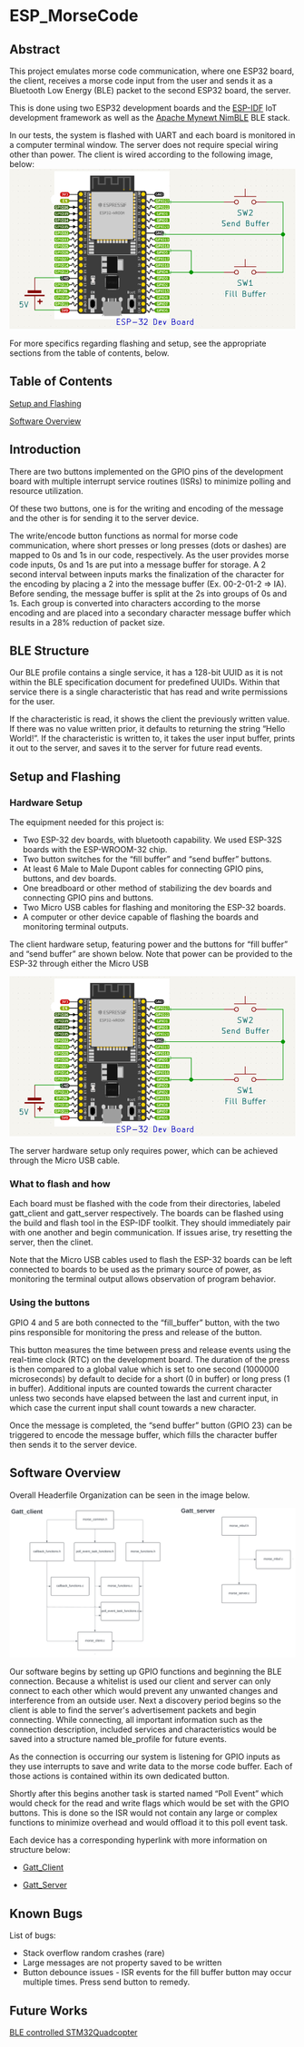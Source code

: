 # ESP_MorseCode
## Abstract
This project emulates morse code communication, where one ESP32 board, the client, receives a morse code input from the user and sends it as a Bluetooth Low Energy (BLE) packet to the second ESP32 board, the server.

This is done using two ESP32 development boards and the [ESP-IDF](https://github.com/espressif/esp-idf) IoT development framework as well as the [Apache Mynewt NimBLE](https://mynewt.apache.org/latest/network/index.html) BLE stack.

In our tests, the system is flashed with UART and each board is monitored in a computer terminal window. The server does not require special wiring other than power. The client is wired according to the following image, below:
![Hardware Setup](Images/ESP-32_MorseCode.png)

For more specifics regarding flashing and setup, see the appropriate sections from the table of contents, below.

## Table of Contents

[Setup and Flashing](#Setup-and-Flashing)

[Software Overview](#Software-Overview)

## Introduction

There are two buttons implemented on the GPIO pins of the development board with multiple interrupt service routines (ISRs) to minimize polling and resource utilization. 

Of these two buttons, one is for the writing and encoding of the message and the other is for sending it to the server device. 

The write/encode button functions as normal for morse code communication, where short presses or long presses (dots or dashes) are mapped to 0s and 1s in our code, respectively. As the user provides morse code inputs, 0s and 1s are put into a message buffer for storage. A 2 second interval between inputs marks the finalization of the character for the encoding by placing a 2 into the message buffer (Ex. 00-2-01-2 => IA). Before sending, the message buffer is split at the 2s into groups of 0s and 1s. Each group is converted into characters according to the morse encoding and are placed into a secondary character message buffer which results in a 28% reduction of packet size.

## BLE Structure

Our BLE profile contains a single service, it has a 128-bit UUID as it is not within the BLE specification document for predefined UUIDs. Within that service there is a single characteristic that has read and write permissions for the user. 

If the characteristic is read, it shows the client the previously written value. If there was no value written prior, it defaults to returning the string “Hello World!”. If the characteristic is written to, it takes the user input buffer, prints it out to the server, and saves it to the server for future read events.


## Setup and Flashing

### Hardware Setup

The equipment needed for this project is:
* Two ESP-32 dev boards, with bluetooth capability. We used ESP-32S boards with the ESP-WROOM-32 chip.
* Two button switches for the “fill buffer” and “send buffer” buttons.
* At least 6 Male to Male Dupont cables for connecting GPIO pins, buttons, and dev boards.
* One breadboard or other method of stabilizing the dev boards and connecting GPIO pins and buttons.
* Two Micro USB cables for flashing and monitoring the ESP-32 boards.
* A computer or other device capable of flashing the boards and monitoring terminal outputs.


The client hardware setup, featuring power and the buttons for “fill buffer” and “send buffer” are shown below. Note that power can be provided to the ESP-32 through either the Micro USB 

![Hardware Setup](Images/ESP-32_MorseCode.png)

The server hardware setup only requires power, which can be achieved through the Micro USB cable.

### What to flash and how

Each board must be flashed with the code from their directories, labeled gatt_client and gatt_server respectively. The boards can be flashed using the build and flash tool in the ESP-IDF toolkit. They should immediately pair with one another and begin communication. If issues arise, try resetting the server, then the clinet.

Note that the Micro USB cables used to flash the ESP-32 boards can be left connected to boards to be used as the primary source of power, as monitoring the terminal output allows observation of program behavior.


### Using the buttons

GPIO 4 and 5 are both connected to the “fill_buffer” button, with the two pins responsible for monitoring the press and release of the button.

This button measures the time between press and release events using the real-time clock (RTC) on the development board. The duration of the press is then compared to a global value which is set to one second (1000000 microseconds) by default to decide for a short (0 in buffer) or long press (1 in buffer). Additional inputs are counted towards the current character unless two seconds have elapsed between the last and current input, in which case the current input shall count towards a new character.

Once the message is completed, the “send buffer” button (GPIO 23) can be triggered to encode the message buffer, which fills the character buffer then sends it to the server device.

## Software Overview

Overall Headerfile Organization can be seen in the image below.

![Software Overview](Images/ESP_Software_Overview.png)

Our software begins by setting up GPIO functions and beginning the BLE connection. Because a whitelist is used our client and server can only connect to each other which would prevent any unwanted changes and interference from an outside user. Next a discovery period begins so the client is able to find the server's advertisement packets and begin connecting. While connecting, all important information such as the connection description, included services and characteristics would be saved into a structure named ble_profile for future events. 

As the connection is occurring our system is listening for GPIO inputs as they use interrupts to save and write data to the morse code buffer. Each of those actions is contained within its own dedicated button.

Shortly after this begins another task is started named “Poll Event” which would check for the read and write flags which would be set with the GPIO buttons. This is done so the ISR would not contain any large or complex functions to minimize overhead and would offload it to this poll event task.

Each device has a corresponding hyperlink with more information on structure below:

* [Gatt_Client](Gatt_client/)

* [Gatt_Server](Gatt_server)


## Known Bugs

List of bugs:
* Stack overflow random crashes (rare)
* Large messages are not property saved to be written
* Button debounce issues - ISR events for the fill buffer button may occur multiple times. Press send button to remedy. 

## Future Works
[BLE controlled STM32Quadcopter](https://github.com/ThaneGallo/Stm32QuadCopter)

